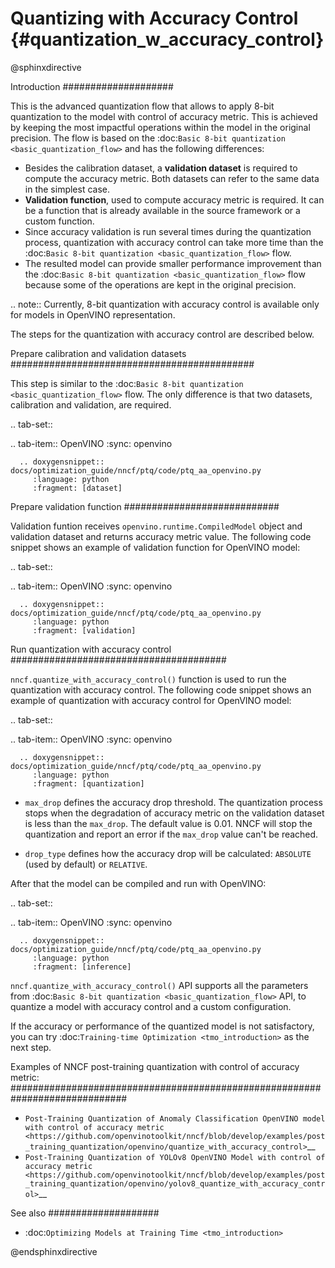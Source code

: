 # Quantizing with Accuracy Control {#quantization_w_accuracy_control}

@sphinxdirective

Introduction
####################

This is the advanced quantization flow that allows to apply 8-bit quantization to the model with control of accuracy metric. This is achieved by keeping the most impactful operations within the model in the original precision. The flow is based on the :doc:`Basic 8-bit quantization <basic_quantization_flow>` and has the following differences:

* Besides the calibration dataset, a **validation dataset** is required to compute the accuracy metric. Both datasets can refer to the same data in the simplest case.
* **Validation function**, used to compute accuracy metric is required. It can be a function that is already available in the source framework or a custom function.
* Since accuracy validation is run several times during the quantization process, quantization with accuracy control can take more time than the :doc:`Basic 8-bit quantization <basic_quantization_flow>` flow.
* The resulted model can provide smaller performance improvement than the :doc:`Basic 8-bit quantization <basic_quantization_flow>` flow because some of the operations are kept in the original precision.

.. note:: Currently, 8-bit quantization with accuracy control is available only for models in OpenVINO representation.

The steps for the quantization with accuracy control are described below.

Prepare calibration and validation datasets
############################################

This step is similar to the :doc:`Basic 8-bit quantization <basic_quantization_flow>` flow. The only difference is that two datasets, calibration and validation, are required.

.. tab-set::

   .. tab-item:: OpenVINO
      :sync: openvino

      .. doxygensnippet:: docs/optimization_guide/nncf/ptq/code/ptq_aa_openvino.py
         :language: python
         :fragment: [dataset]

Prepare validation function
############################

Validation funtion receives ``openvino.runtime.CompiledModel`` object and validation dataset and returns accuracy metric value. The following code snippet shows an example of validation function for OpenVINO model:

.. tab-set::

   .. tab-item:: OpenVINO
      :sync: openvino

      .. doxygensnippet:: docs/optimization_guide/nncf/ptq/code/ptq_aa_openvino.py
         :language: python
         :fragment: [validation]

Run quantization with accuracy control
#######################################

``nncf.quantize_with_accuracy_control()`` function is used to run the quantization with accuracy control. The following code snippet shows an example of quantization with accuracy control for OpenVINO model:

.. tab-set::

   .. tab-item:: OpenVINO
      :sync: openvino

      .. doxygensnippet:: docs/optimization_guide/nncf/ptq/code/ptq_aa_openvino.py
         :language: python
         :fragment: [quantization]

* ``max_drop`` defines the accuracy drop threshold. The quantization process stops when the degradation of accuracy metric on the validation dataset is less than the ``max_drop``. The default value is 0.01. NNCF will stop the quantization and report an error if the ``max_drop`` value can't be reached.

* ``drop_type`` defines how the accuracy drop will be calculated: ``ABSOLUTE`` (used by default) or ``RELATIVE``.

After that the model can be compiled and run with OpenVINO:

.. tab-set::

   .. tab-item:: OpenVINO
      :sync: openvino

      .. doxygensnippet:: docs/optimization_guide/nncf/ptq/code/ptq_aa_openvino.py
         :language: python
         :fragment: [inference]

``nncf.quantize_with_accuracy_control()`` API supports all the parameters from :doc:`Basic 8-bit quantization <basic_quantization_flow>` API, to quantize a model with accuracy control and a custom configuration.

If the accuracy or performance of the quantized model is not satisfactory, you can try :doc:`Training-time Optimization <tmo_introduction>` as the next step.

Examples of NNCF post-training quantization with control of accuracy metric:
#############################################################################

* `Post-Training Quantization of Anomaly Classification OpenVINO model with control of accuracy metric <https://github.com/openvinotoolkit/nncf/blob/develop/examples/post_training_quantization/openvino/quantize_with_accuracy_control>`__
* `Post-Training Quantization of YOLOv8 OpenVINO Model with control of accuracy metric <https://github.com/openvinotoolkit/nncf/blob/develop/examples/post_training_quantization/openvino/yolov8_quantize_with_accuracy_control>`__

See also
####################

* :doc:`Optimizing Models at Training Time <tmo_introduction>` 

@endsphinxdirective

